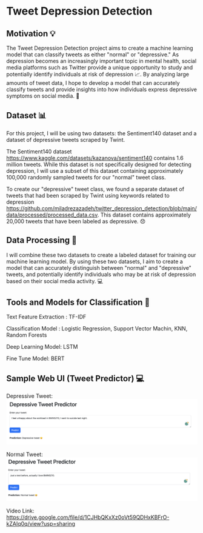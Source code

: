 # Tweet Depression Detection


## Motivation 💡
The Tweet Depression Detection project aims to create a machine learning model that can classify tweets as either "normal" or "depressive." As depression becomes an increasingly important topic in mental health, social media platforms such as Twitter provide a unique opportunity to study and potentially identify individuals at risk of depression 📈. By analyzing large amounts of tweet data, I hope to develop a model that can accurately classify tweets and provide insights into how individuals express depressive symptoms on social media. 💭


## Dataset 📊
For this project, I will be using two datasets: the Sentiment140 dataset and a dataset of depressive tweets scraped by Twint.

The Sentiment140 dataset https://www.kaggle.com/datasets/kazanova/sentiment140 contains 1.6 million tweets. While this dataset is not specifically designed for detecting depression, I will use a subset of this dataset containing approximately 100,000 randomly sampled tweets for our "normal" tweet class.

To create our "depressive" tweet class, we found a separate dataset of tweets that had been scraped by Twint using keywords related to depression https://github.com/miladrezazadeh/twitter_depression_detection/blob/main/data/processed/processed_data.csv. This dataset contains approximately 20,000 tweets that have been labeled as depressive. 😞

## Data Processing 🤔

I will combine these two datasets to create a labeled dataset for training our machine learning model. By using these two datasets, I aim to create a model that can accurately distinguish between "normal" and "depressive" tweets, and potentially identify individuals who may be at risk of depression based on their social media activity. 💻

## Tools and Models for Classification 🔧

Text Feature Extraction : TF-IDF 

Classification Model : Logistic Regression, Support Vector Machin, KNN, Random Forests

Deep Learning Model: LSTM

Fine Tune Model: BERT

## Sample Web UI (Tweet Predictor) 💻
Depressive Tweet:
![Image text](https://github.com/Jingxuan-Bao/Tweet_Depression_Detection/blob/a18d2508d04f108fd43d8d937f6d951da22c7381/image/depressive_tweet.png)

Normal Tweet:
![Image text](https://github.com/Jingxuan-Bao/Tweet_Depression_Detection/blob/a18d2508d04f108fd43d8d937f6d951da22c7381/image/normal_tweet.png)

Video Link:
https://drive.google.com/file/d/1CJHbQKxXz0oVt59QDHxKBFrO-kZAIq0q/view?usp=sharing
